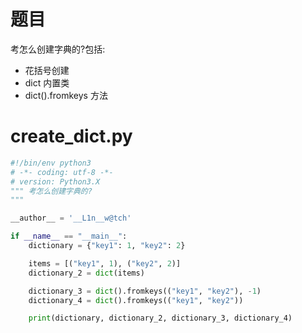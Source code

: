 # 题目
考怎么创建字典的?包括:
* 花括号创建
* dict 内置类
* dict().fromkeys 方法

# create_dict.py
```Python
#!/bin/env python3
# -*- coding: utf-8 -*-
# version: Python3.X
""" 考怎么创建字典的?
"""

__author__ = '__L1n__w@tch'

if __name__ == "__main__":
    dictionary = {"key1": 1, "key2": 2}

    items = [("key1", 1), ("key2", 2)]
    dictionary_2 = dict(items)

    dictionary_3 = dict().fromkeys(("key1", "key2"), -1)
    dictionary_4 = dict().fromkeys(("key1", "key2"))

    print(dictionary, dictionary_2, dictionary_3, dictionary_4)
```